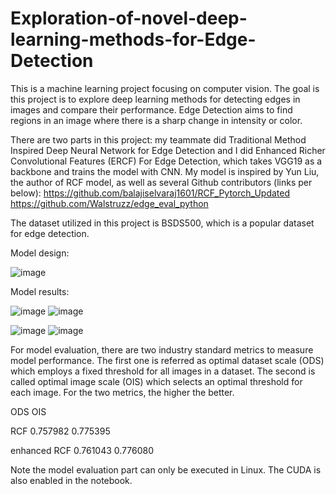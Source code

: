 # Exploration-of-novel-deep-learning-methods-for-Edge-Detection

This is a machine learning project focusing on computer vision. The goal is this project is to explore deep learning methods for detecting edges in images and compare their performance. Edge Detection aims to find regions in an image where there is a sharp change in intensity or color.

There are two parts in this project: my teammate did Traditional Method Inspired Deep Neural Network for Edge Detection and I did Enhanced Richer Convolutional Features (ERCF) For Edge Detection, which takes VGG19 as a backbone and trains the model with CNN. My model is inspired by Yun Liu, the author of RCF model, as well as several Github contributors (links per below):
https://github.com/balajiselvaraj1601/RCF_Pytorch_Updated
https://github.com/Walstruzz/edge_eval_python

The dataset utilized in this project is BSDS500, which is a popular dataset for edge detection.

Model design:

![image](https://user-images.githubusercontent.com/75347096/132914105-3e972c01-fc0b-4d3a-b675-2fb941b9688f.png)

Model results:

![image](https://user-images.githubusercontent.com/75347096/132917991-110a6c88-2175-4faa-b232-eaadc526d3c2.png)
![image](https://user-images.githubusercontent.com/75347096/132918005-e161d4fc-5163-480d-9dbf-bd192e56f73f.png)

![image](https://user-images.githubusercontent.com/75347096/132918020-a43dbb41-e4ce-4d5b-b4fc-a65e440a2c8d.png)
![image](https://user-images.githubusercontent.com/75347096/132918028-24ad84c3-3afb-408e-af9b-b26e64e45576.png)

For model evaluation, there are two industry standard metrics to measure model performance. The first one is referred as optimal dataset scale (ODS) which employs a fixed threshold for all images in a dataset. The second is called optimal image scale (OIS) which selects an optimal threshold for each image. For the two metrics, the higher the better.

ODS	        OIS
		  
RCF	        0.757982	0.775395

enhanced RCF	0.761043	0.776080

Note the model evaluation part can only be executed in Linux. The CUDA is also enabled in the notebook.
